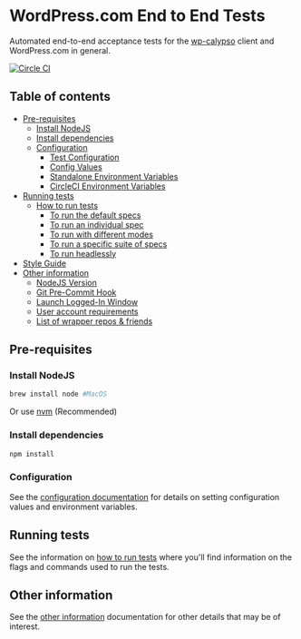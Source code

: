 # WordPress.com End to End Tests

Automated end-to-end acceptance tests for the [wp-calypso](https://github.com/Automattic/wp-calypso) client and WordPress.com in general.

[![Circle CI](https://circleci.com/gh/Automattic/wp-e2e-tests/tree/master.svg?style=svg)](https://circleci.com/gh/Automattic/wp-e2e-tests/tree/master)

## Table of contents

- [Pre-requisites](#pre-requisites)
  - [Install NodeJS](#install-nodejs)
  - [Install dependencies](#install-dependencies)
  - [Configuration](docs/config.md#configuration)
    - [Test Configuration](docs/config.md#test-configuration)
    - [Config Values](docs/config.md#config-values)
    - [Standalone Environment Variables](docs/config.md#standalone-environment-variables)
    - [CircleCI Environment Variables](docs/config.md#circleci-environment-variables)
- [Running tests](#running-tests)   
  - [How to run tests](docs/running-tests.md)
    - [To run the default specs](docs/running-tests.md#to-run-the-default-specs-in-parallel-in-default-browser-sizes---mobile-and-desktop)
    - [To run an individual spec](docs/running-tests.md#to-run-an-individual-spec)
    - [To run with different modes](docs/running-tests.md#to-run-with-different-modes)
    - [To run a specific suite of specs](docs/running-tests.md#to-run-a-specific-suite-of-specs)
    - [To run headlessly](docs/running-tests.md#to-run-headlessly)
- [Style Guide](docs/style-guide.md)
- [Other information](#other-information)
  - [NodeJS Version](docs/miscellaneous.md#nodejs-version)
  - [Git Pre-Commit Hook](docs/miscellaneous.md#git-pre-commit-hook)
  - [Launch Logged-In Window](docs/miscellaneous.md#launch-logged-in-window)
  - [User account requirements](docs/miscellaneous.md#user-account-requirements)
  - [List of wrapper repos & friends](docs/miscellaneous.md#list-of-wrapper-repos--friends)

## Pre-requisites

### Install NodeJS

```bash
brew install node #MacOS
```

Or use [nvm](https://github.com/creationix/nvm) (Recommended)

### Install dependencies

```bash
npm install
```

### Configuration

See the [configuration documentation](docs/config.md) for details on setting configuration values and environment variables.

## Running tests

See the information on [how to run tests](docs/running-tests.md) where you'll find information on the flags and commands used to run the tests.

## Other information

See the [other information](docs/miscellaneous.md) documentation for other details that may be of interest.
